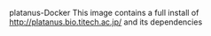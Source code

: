 platanus-Docker
This image contains a full install of http://platanus.bio.titech.ac.jp/ and its dependencies
